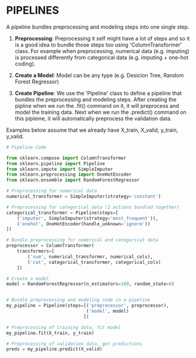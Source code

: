 # PIPELINES
A pipeline bundles preprocessing and modeling steps into one single step.

1) **Preprocessing**: Preprocessing it self might have a lot of steps and so it is a good idea to bundle those steps too using 'ColumnTransformer' class. For example when preprocessing, numerical data (e.g. imputing) is processed differently from categorical data (e.g. imputing + one-hot coding).

2) **Create a Model**: Model can be any type (e.g. Desicion Tree, Random Forest Regressor)

3) **Create Pipeline**: We use the 'Pipeline' class to define a pipeline that bundles the preprocessing and modeling steps. After creating the pipline when we run the .fit() command on it, it will preprocess and model the training data. Next when we run the .predict() command on this pipleine, it will automatically preprocess the validation data.

Examples below assume that we already have X_train, X_valid, y_train, y_valid.
````Python
# Pipeline Code

from sklearn.compose import ColumnTransformer
from sklearn.pipeline import Pipeline
from sklearn.impute import SimpleImputer
from sklearn.preprocessing import OneHotEncoder
from sklearn.ensemble import RandomForestRegressor

# Preprocessing for numerical data
numerical_transformer = SimpleImputer(strategy='constant')

# Preprocessing for categorical data (2 actions bundled together)
categorical_transformer = Pipeline(steps=[
    ('imputer', SimpleImputer(strategy='most_frequent')),
    ('onehot', OneHotEncoder(handle_unknown='ignore'))
])

# Bundle preprocessing for numerical and categorical data
preprocessor = ColumnTransformer(
    transformers=[
        ('num', numerical_transformer, numerical_cols),
        ('cat', categorical_transformer, categorical_cols)
    ])

# Create a model
model = RandomForestRegressor(n_estimators=100, random_state=0)


# Bundle preprocessing and modeling code in a pipeline
my_pipeline = Pipeline(steps=[('preprocessor', preprocessor),
                              ('model', model)
                             ])

# Preprocessing of training data, fit model 
my_pipeline.fit(X_train, y_train)

# Preprocessing of validation data, get predictions
preds = my_pipeline.predict(X_valid)
````
